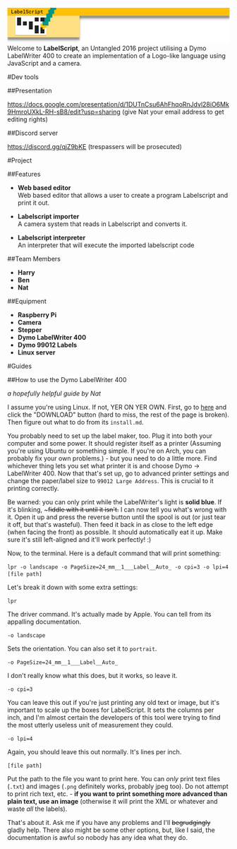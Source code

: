 ![LabelScript logo](images/labelscriptheader.png)  
Welcome to **LabelScript**, an Untangled 2016 project utilising a Dymo LabelWriter 400 to create an implementation of a Logo-like language using JavaScript and a camera.

#Dev tools

##Presentation

https://docs.google.com/presentation/d/1DUTnCsu6AhFhqoRnJdvl28iO6Mk9HmroUXkL-RH-sB8/edit?usp=sharing (give Nat your email address to get editing rights)

##Discord server

https://discord.gg/qjZ9bKE (trespassers will be prosecuted)

#Project

##Features

- **Web based editor**  
Web based editor that allows a user to create a program Labelscript and print it out.

- **Labelscript importer**  
A camera system that reads in Labelscript and converts it.

- **Labelscript interpreter**  
An interpreter that will execute the imported labelscript code

##Team Members

- **Harry**
- **Ben**
- **Nat**

##Equipment

- **Raspberry Pi**
- **Camera**
- **Stepper**
- **Dymo LabelWriter 400**
- **Dymo 99012 Labels**
- **Linux server**

#Guides

##How to use the Dymo LabelWriter 400

*a hopefully helpful guide by Nat*

I assume you're using Linux. If not, YER ON YER OWN. First, go to [here](http://www.dymo.com/en-GB/dymo-label-sdk-and-cups-drivers-for-linux-dymo-label-sdk-cups-linux-p--1) and click the "DOWNLOAD" button (hard to miss, the rest of the page is broken). Then figure out what to do from its `install.md`.

You probably need to set up the label maker, too. Plug it into both your computer and some power. It should register itself as a printer (Assuming you're using Ubuntu or something simple. If you're on Arch, you can probably fix your own problems.) - but you need to do a little more. Find whichever thing lets you set what printer it is and choose Dymo → LabelWriter 400. Now that that's set up, go to advanced printer settings and change the paper/label size to `99012 Large Address`. This is crucial to it printing correctly.

Be warned: you can only print while the LabelWriter's light is **solid blue**. If it's blinking, ~~~fiddle with it until it isn't.~~ I can now tell you what's wrong with it. Open it up and press the reverse button until the spool is out (or just tear it off, but that's wasteful). Then feed it back in as close to the left edge (when facing the front) as possible. It should automatically eat it up. Make sure it's still left-aligned and it'll work perfectly! :)

Now, to the terminal. Here is a default command that will print something:

    lpr -o landscape -o PageSize=24_mm__1___Label__Auto_ -o cpi=3 -o lpi=4 [file path]

Let's break it down with some extra settings:

    lpr

The driver command. It's actually made by Apple. You can tell from its appalling documentation.

    -o landscape

Sets the orientation. You can also set it to `portrait`.

    -o PageSize=24_mm__1___Label__Auto_

I don't really know what this does, but it works, so leave it.

    -o cpi=3

You can leave this out if you're just printing any old text or image, but it's important to scale up the boxes for LabelScript. It sets the columns per inch, and I'm almost certain the developers of this tool were trying to find the most utterly useless unit of measurement they could.

    -o lpi=4

Again, you should leave this out normally. It's lines per inch.

    [file path]

Put the path to the file you want to print here. You can *only* print text files (`.txt`) and images (`.png` definitely works, probably jpeg too). Do not attempt to print rich text, etc. - **if you want to print something more advanced than plain text, use an image** (otherwise it will print the XML or whatever and waste *all* the labels).

That's about it. Ask me if you have any problems and I'll ~~begrudgingly~~ gladly help. There also might be some other options, but, like I said, the documentation is awful so nobody has any idea what they do.
